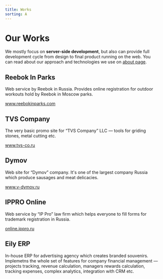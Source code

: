 ```yaml
---
title: Works
sorting: A
---
```


# Our Works

We mostly focus on **server-side development**, but also can provide full development cycle from design to final product running on the web. You can read about our approach and technologies we use on [about page](/about/).

## Reebok In Parks

Web service by Reebok in Russia. Provides online registration for outdoor workouts hold by Reebok in Moscow parks.

<a href="http://www.reebokinparks.com" target="_blank">www.reebokinparks.com</a>

## TVS Company

The very basic promo site for “TVS Company” LLC — tools for griding stones, metal cutting etc.

<a href="http://tvs-co.ru" target="_blank">www.tvs-co.ru</a>

## Dymov

Web site for “Dymov” company. It's one of the largest company Russia which produce sausages and meat delicacies. 

<a href="http://www.v-dymov.ru" target="_blank">www.v-dymov.ru</a>

## IPPRO Online

Web service by “IP Pro” law firm which helps everyone to fill forms for trademark registration in Russia.

<a href="https://online.ippro.ru" target="_blank">online.ippro.ru</a>

## Eily ERP

In-house ERP for advertising agency which creates branded souvenirs. Implemetns the whole set of features for company financial management — projects tracking, revenue calculation, managers rewards calculation, tracking expenses, complex analytics, integration with CRM etc.
